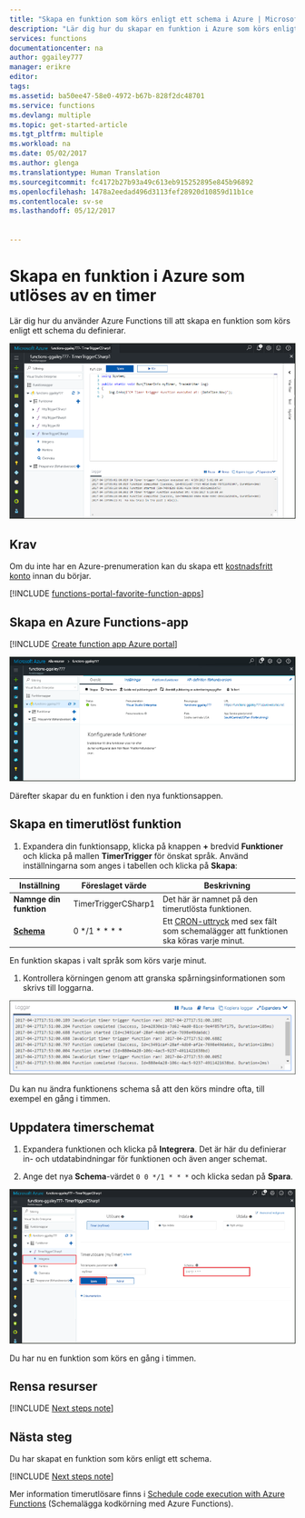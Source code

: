 ```yaml
---
title: "Skapa en funktion som körs enligt ett schema i Azure | Microsoft Docs"
description: "Lär dig hur du skapar en funktion i Azure som körs enligt ett schema du definierar."
services: functions
documentationcenter: na
author: ggailey777
manager: erikre
editor: 
tags: 
ms.assetid: ba50ee47-58e0-4972-b67b-828f2dc48701
ms.service: functions
ms.devlang: multiple
ms.topic: get-started-article
ms.tgt_pltfrm: multiple
ms.workload: na
ms.date: 05/02/2017
ms.author: glenga
ms.translationtype: Human Translation
ms.sourcegitcommit: fc4172b27b93a49c613eb915252895e845b96892
ms.openlocfilehash: 1478a2eedad496d3113fef28920d10859d11b1ce
ms.contentlocale: sv-se
ms.lasthandoff: 05/12/2017


---
```

# <a name="create-a-function-in-azure-that-is-triggered-by-a-timer"></a>Skapa en funktion i Azure som utlöses av en timer

Lär dig hur du använder Azure Functions till att skapa en funktion som körs enligt ett schema du definierar.

![Skapa en funktionsapp i Azure Portal](./media/functions-create-scheduled-function/function-app-in-portal-editor.png)

## <a name="prerequisites"></a>Krav

Om du inte har en Azure-prenumeration kan du skapa ett [kostnadsfritt konto](https://azure.microsoft.com/free/?WT.mc_id=A261C142F) innan du börjar.

[!INCLUDE [functions-portal-favorite-function-apps](../../includes/functions-portal-favorite-function-apps.md)]

## <a name="create-an-azure-function-app"></a>Skapa en Azure Functions-app

[!INCLUDE [Create function app Azure portal](../../includes/functions-create-function-app-portal.md)]

![Funktionsappen skapades.](./media/functions-create-first-azure-function/function-app-create-success.png)

Därefter skapar du en funktion i den nya funktionsappen.

<a name="create-function"></a>

## <a name="create-a-timer-triggered-function"></a>Skapa en timerutlöst funktion

1. Expandera din funktionsapp, klicka på knappen **+** bredvid **Funktioner** och klicka på mallen **TimerTrigger** för önskat språk. Använd inställningarna som anges i tabellen och klicka på **Skapa**:

| Inställning | Föreslaget värde | Beskrivning |
|---|---|---|
| **Namnge din funktion** | TimerTriggerCSharp1 | Det här är namnet på den timerutlösta funktionen. |
| **[Schema](http://en.wikipedia.org/wiki/Cron#CRON_expression)** | 0 \*/1 \* \* \* \* | Ett [CRON-uttryck](http://en.wikipedia.org/wiki/Cron#CRON_expression) med sex fält som schemalägger att funktionen ska köras varje minut. |

En funktion skapas i valt språk som körs varje minut.

1. Kontrollera körningen genom att granska spårningsinformationen som skrivs till loggarna.

![Funktionsloggvisning i Azure Portal.](./media/functions-create-scheduled-function/functions-timer-trigger-view-logs2.png)

Du kan nu ändra funktionens schema så att den körs mindre ofta, till exempel en gång i timmen. 

## <a name="update-the-timer-schedule"></a>Uppdatera timerschemat

1. Expandera funktionen och klicka på **Integrera**. Det är här du definierar in- och utdatabindningar för funktionen och även anger schemat. 

2. Ange det nya **Schema**-värdet `0 0 */1 * * *` och klicka sedan på **Spara**.  

![Funktioner, uppdatera timerschema i Azure Portal.](./media/functions-create-scheduled-function/functions-timer-trigger-change-schedule.png)

Du har nu en funktion som körs en gång i timmen. 

## <a name="clean-up-resources"></a>Rensa resurser

[!INCLUDE [Next steps note](../../includes/functions-quickstart-cleanup.md)]

## <a name="next-steps"></a>Nästa steg

Du har skapat en funktion som körs enligt ett schema.

[!INCLUDE [Next steps note](../../includes/functions-quickstart-next-steps.md)]

Mer information timerutlösare finns i [Schedule code execution with Azure Functions](functions-bindings-timer.md) (Schemalägga kodkörning med Azure Functions).
